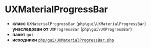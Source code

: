 # UXMaterialProgressBar

- **класс** `UXMaterialProgressBar` (`php\gui\UXMaterialProgressBar`) **унаследован от** `UXProgressBar` (`php\gui\UXProgressBar`)
- **пакет** `gui`
- **исходники** [`php/gui/UXMaterialProgressBar.php`](./src/main/resources/JPHP-INF/sdk/php/gui/UXMaterialProgressBar.php)
